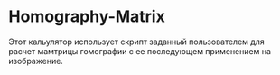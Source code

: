 # Homography-Matrix
Этот кальулятор использует скрипт заданный пользователем для расчет мамтрицы гомографии с ее последующем применением на изображение.
